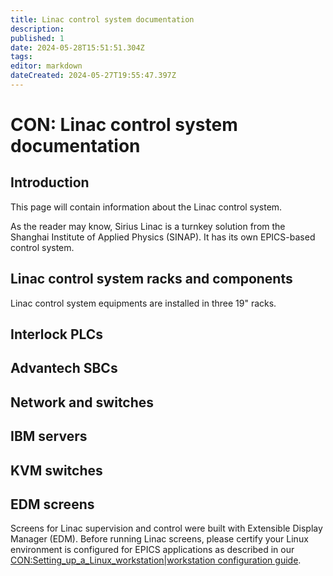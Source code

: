 ```yaml
---
title: Linac control system documentation
description: 
published: 1
date: 2024-05-28T15:51:51.304Z
tags: 
editor: markdown
dateCreated: 2024-05-27T19:55:47.397Z
---
```


# CON: Linac control system documentation

## Introduction

This page will contain information about the Linac control system.

As the reader may know, Sirius Linac is a turnkey solution from the Shanghai Institute of Applied Physics (SINAP). It has its own EPICS-based control system.

## Linac control system racks and components

Linac control system equipments are installed in three 19" racks.

## Interlock PLCs

## Advantech SBCs

## Network and switches

## IBM servers

## KVM switches

## EDM screens

Screens for Linac supervision and control were built with Extensible Display Manager (EDM). Before running Linac screens, please certify your Linux environment is configured for EPICS applications as described in our [CON:Setting_up_a_Linux_workstation|workstation configuration guide](link).
